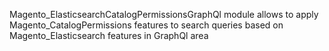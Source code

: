 Magento_ElasticsearchCatalogPermissionsGraphQl module allows to apply Magento_CatalogPermissions features to search queries based on Magento_Elasticsearch features in GraphQl area
